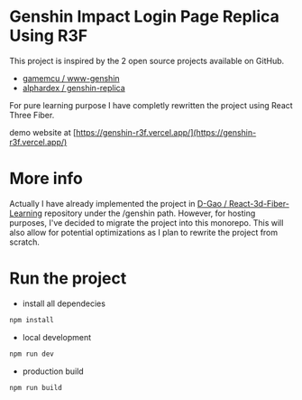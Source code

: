 # Genshin Impact Login Page Replica Using R3F

This project is inspired by the 2 open source projects available on GitHub.

- [gamemcu / www-genshin](https://github.com/gamemcu/www-genshin)
- [alphardex / genshin-replica](https://github.com/alphardex/genshin-replica)

For pure learning purpose I have completly rewritten the project using React Three Fiber.

demo website at [https://genshin-r3f.vercel.app/](https://genshin-r3f.vercel.app/)

# More info

Actually I have already implemented the project in [D-Gao / React-3d-Fiber-Learning](https://github.com/D-Gao/React-3d-Fiber-Learning) repository under the /genshin path. However, for hosting purposes, I've decided to migrate the project into this monorepo. This will also allow for potential optimizations as I plan to rewrite the project from scratch.

# Run the project

- install all dependecies

```sh
npm install
```

- local development

```sh
npm run dev
```

- production build

```sh
npm run build
```
